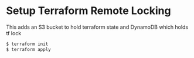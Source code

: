 # Setup Terraform Remote Locking

This adds an S3 bucket to hold terraform state and DynamoDB which holds tf lock

```sh
$ terraform init
$ terraform apply
```
